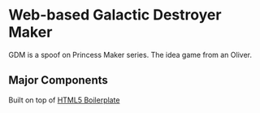 # Web-based Galactic Destroyer Maker

GDM is a spoof on Princess Maker series. 
The idea game from an Oliver.

## Major Components
Built on top of [HTML5 Boilerplate](http://html5boilerplate.com)

